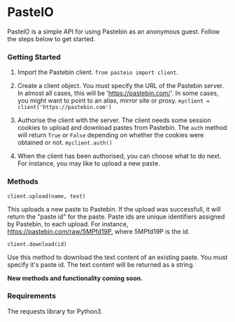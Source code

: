 # PasteIO

PasteIO is a simple API for using Pastebin as an anonymous guest. Follow the steps below
to get started.



### Getting Started

1. Import the Pastebin client. ```from pasteio import client```.

2. Create a client object. You must specify the URL of the Pastebin server. In almost all
cases, this will be 'https://pastebin.com/'. In some cases, you might want to point to an
alias, mirror site or proxy. ```myclient = client('https://pastebin.com')```

3. Authorise the client with the server. The client needs some session cookies to upload
and download pastes from Pastebin. The `auth` method will return `True` or `False`
depending on whether the cookies were obtained or not. ```myclient.auth()```

4. When the client has been authorised, you can choose what to do next. For instance, you
may like to upload a new paste.



### Methods

```client.upload(name, text)```

This uploads a new paste to Pastebin. If the upload was successfull, it will return the
"paste id" for the paste. Paste ids are unique identifiers assigned by Pastebin, to each
upload. For instance, https://pastebin.com/raw/5MPfd19P, where 5MPfd19P is the id.

```client.download(id)```

Use this method to download the text content of an existing paste. You must specify it's
paste id. The text content will be returned as a string.



**New methods and functionality coming soon.**



### Requirements

The requests library for Python3.
